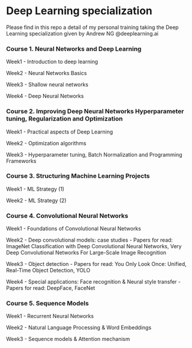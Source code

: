 # Deep Learning specialization

Please find in this repo a detail of my personal training taking the Deep Learning specialization given by Andrew NG @deeplearning.ai

### Course 1. Neural Networks and Deep Learning

Week1 - Introduction to deep learning

Week2 - Neural Networks Basics

Week3 - Shallow neural networks

Week4 - Deep Neural Networks

### Course 2. Improving Deep Neural Networks Hyperparameter tuning, Regularization and Optimization

Week1 - Practical aspects of Deep Learning

Week2 - Optimization algorithms

Week3 - Hyperparameter tuning, Batch Normalization and Programming Frameworks

### Course 3. Structuring Machine Learning Projects

Week1 -  ML Strategy (1)

Week2 - ML Strategy (2)

### Course 4. Convolutional Neural Networks

Week1 - Foundations of Convolutional Neural Networks

Week2 - Deep convolutional models: case studies - Papers for read: ImageNet Classification with Deep Convolutional Neural Networks, Very Deep Convolutional Networks For Large-Scale Image Recognition

Week3 - Object detection - Papers for read: You Only Look Once: Unified, Real-Time Object Detection, YOLO

Week4 - Special applications: Face recognition & Neural style transfer - Papers for read: DeepFace, FaceNet

### Course 5. Sequence Models

Week1 - Recurrent Neural Networks

Week2 - Natural Language Processing & Word Embeddings

Week3 - Sequence models & Attention mechanism
